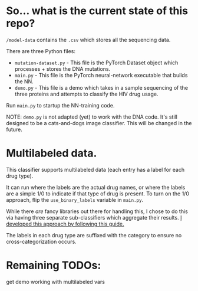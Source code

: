 # So... what is the current state of this repo?

`/model-data` contains the `.csv` which stores all the sequencing data.

There are three Python files:
- `mutation-dataset.py` - This file is the PyTorch Dataset object which processes + stores the DNA mutations.
- `main.py` - This file is the PyTorch neural-network executable that builds the NN.
- `demo.py` - This file is a demo which takes in a sample sequencing of the three proteins and attempts to classify the HIV drug usage.

Run `main.py` to startup the NN-training code.

NOTE:  `demo.py` is not adapted (yet) to work with the DNA code.  It's still designed to be a cats-and-dogs image classifier.  This will be changed in the future.

# Multilabeled data.

This classifier supports multilabeled data (each entry has a label for each drug type).

It can run where the labels are the actual drug names, or where the labels are a simple 1/0 to indicate if that type of 
drug is present.  To turn on the 1/0 approach, flip the `use_binary_labels` variable in `main.py`.

While there _are_ fancy libraries out there for handling this, I chose to do this via having three separate sub-classifiers
which aggregate their results.  [I developed this approach by following this guide.](https://towardsdatascience.com/multilabel-classification-with-pytorch-in-5-minutes-a4fa8993cbc7)

The labels in each drug type are suffixed with the category to ensure no cross-categorization occurs.

# Remaining TODOs:

get demo working with multilabeled vars